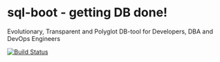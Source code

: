 # sql-boot - getting DB done!

Evolutionary, Transparent and Polyglot DB-tool for Developers, DBA and DevOps Engineers


[![Build Status](https://travis-ci.org/mgramin/sql-boot.svg?branch=master)](https://travis-ci.org/mgramin/sql-boot)